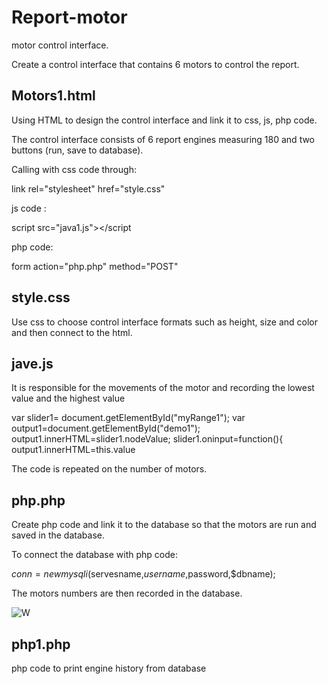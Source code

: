 # Report-motor
motor control interface.

Create a control interface that contains 6 motors to control the report.
## Motors1.html
Using HTML to design the control interface and link it to  css, js, php code.

The control interface consists of 6 report engines measuring 180 and two buttons (run, save to database).

Calling with css code through:

 link rel="stylesheet" href="style.css"
 
 js code :
 
 script src="java1.js"></script
      
php code:

form action="php.php" method="POST"

## style.css

Use css to choose control interface formats such as height, size and color and then connect to the html.

## jave.js

It is responsible for the movements of the motor and recording the lowest value and the highest value

var slider1= document.getElementById("myRange1");
var output1=document.getElementById("demo1");
output1.innerHTML=slider1.nodeValue;
slider1.oninput=function(){
        output1.innerHTML=this.value
        
 The code is repeated on the number of motors.
 
 ## php.php
 
 Create php code and link it to the database so that the  motors are run and saved in the database.
 
To connect the database with php code:

$conn=new mysqli($servesname,$username,$password,$dbname);

The  motors numbers are then recorded in the database.

![W](https://user-images.githubusercontent.com/85842623/123629611-23ba5f80-d81d-11eb-8e5e-fab617e9fc1b.jpeg)

## php1.php

php code to print engine history from database


